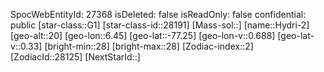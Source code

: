 ﻿---
location: [-77.25,6.45,20]
type: Station
tags:
- astro/Star

---
SpocWebEntityId: 27368
isDeleted: false
isReadOnly: false
confidential: public
[star-class::G1]
[star-class-id::28191]
[Mass-sol::]
[name::Hydri-2]
[geo-alt::20]
[geo-lon::6.45]
[geo-lat::-77.25]
[geo-lon-v::0.688]
[geo-lat-v::0.33]
[bright-min::28]
[bright-max::28]
[Zodiac-index::2]
[ZodiacId::28125]
[NextStarId::]

